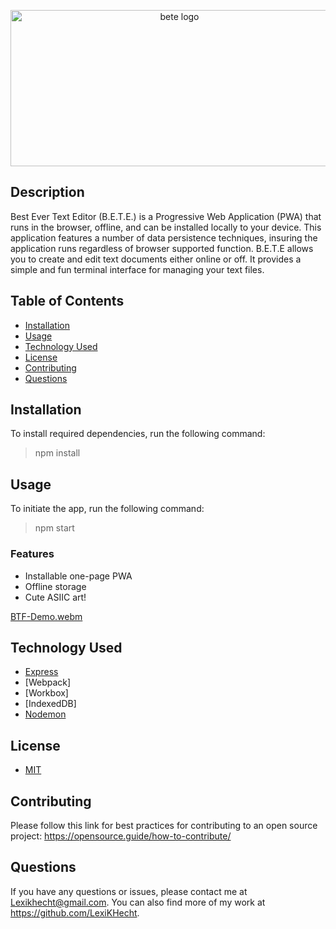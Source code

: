  <div align="center">

<img
		width="525"
    height="250"
		alt="bete logo"
		src="https://github.com/LexiKHecht/BETE/assets/145725343/968d3b0d-caae-499d-8817-60a6fb72f3a8">  

 </div>

 ## Description
Best Ever Text Editor (B.E.T.E.) is a Progressive Web Application (PWA) that runs in the browser, offline, and can be installed locally to your device. This application features a number of data persistence techniques, insuring the application runs regardless of browser supported function. B.E.T.E allows you to create and edit text documents either online or off. It provides a simple and fun terminal interface for managing your text files.

  ## Table of Contents
  * [Installation](#installation)
  * [Usage](#usage)
  * [Technology Used](#technology-used)
  * [License](#license)
  * [Contributing](#contributing)
  * [Questions](#questions)

## Installation

  To install required dependencies, run the following command:
  > npm install

 ## Usage
 
To initiate the app, run the following command:
> npm start

### Features
- Installable one-page PWA
- Offline storage
- Cute ASIIC art!


[BTF-Demo.webm](https://github.com/LexiKHecht/Better-Than-Facebook/assets/145725343/b03d38bf-afc7-4efc-aa5c-a6d3be02f155)


## Technology Used
- [Express](https://expressjs.com/)
- [Webpack]
- [Workbox]
- [IndexedDB]
- [Nodemon](https://nodemon.io/)

## License
- [MIT](https://opensource.org/license/mit/)

## Contributing
  Please follow this link for best practices for contributing to an open source project:
  https://opensource.guide/how-to-contribute/

  ## Questions
 If you have any questions or issues, please contact me at Lexikhecht@gmail.com. You can also find more of my work at https://github.com/LexiKHecht.
